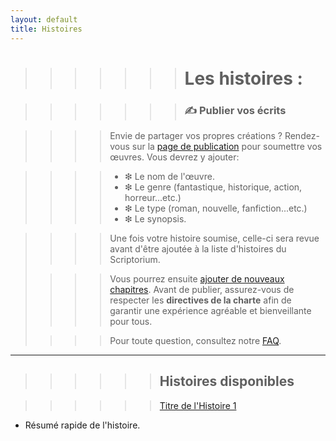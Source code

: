 ```yaml
---
layout: default
title: Histoires
---
```

>>>>>>> # Les histoires :

>>>>>>> ### ✍️ Publier vos écrits

>>>> Envie de partager vos propres créations ? Rendez-vous sur la [page de publication](create-story.md) pour soumettre vos œuvres.
>>>> Vous devrez y ajouter:

>>>>- ❇︎ Le nom de l'œuvre.
>>>>- ❇︎ Le genre (fantastique, historique, action, horreur...etc.)
>>>>- ❇︎ Le type (roman, nouvelle, fanfiction...etc.)
>>>>- ❇︎ Le synopsis.

>>>> Une fois votre histoire soumise, celle-ci sera revue avant d'être ajoutée à la liste d'histoires du Scriptorium.
>
>>>> Vous pourrez ensuite [ajouter de nouveaux chapitres](create-chapter.md).
>>>> Avant de publier, assurez-vous de respecter les **directives de la charte** afin de garantir une expérience agréable et bienveillante pour tous.
> 
>>>> Pour toute question, consultez notre [FAQ](faq.md).

---

>>>>>> ## Histoires disponibles

>>>>>> [Titre de l'Histoire 1](nom-histoire-1.md)
  - Résumé rapide de l'histoire.

